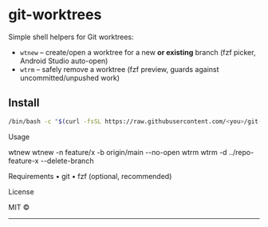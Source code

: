 # git-worktrees

Simple shell helpers for Git worktrees:

- `wtnew` – create/open a worktree for a new **or existing** branch (fzf picker, Android Studio auto-open)
- `wtrm`  – safely remove a worktree (fzf preview, guards against uncommitted/unpushed work)

## Install

```bash
/bin/bash -c "$(curl -fsSL https://raw.githubusercontent.com/<you>/git-worktrees/main/install.sh)"
```

Usage

wtnew
wtnew -n feature/x -b origin/main --no-open
wtrm
wtrm -d ../repo-feature-x --delete-branch

Requirements
	•	git
	•	fzf (optional, recommended)

License

MIT ©  

---
